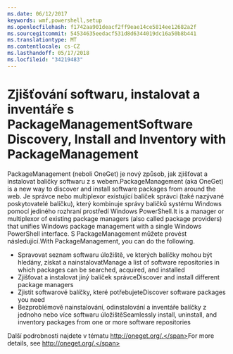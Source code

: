 ```yaml
---
ms.date: 06/12/2017
keywords: wmf,powershell,setup
ms.openlocfilehash: f1742aa901deacf2ff9eae14ce5814ee12682a2f
ms.sourcegitcommit: 54534635eedacf531d8d6344019dc16a50b8b441
ms.translationtype: MT
ms.contentlocale: cs-CZ
ms.lasthandoff: 05/17/2018
ms.locfileid: "34219483"
---
```

# <a name="software-discovery-install-and-inventory-with-packagemanagement"></a><span data-ttu-id="da877-102">Zjišťování softwaru, instalovat a inventáře s PackageManagement</span><span class="sxs-lookup"><span data-stu-id="da877-102">Software Discovery, Install and Inventory with PackageManagement</span></span>

<span data-ttu-id="da877-103">PackageManagement (neboli OneGet) je nový způsob, jak zjišťovat a instalovat balíčky softwaru z s webem.</span><span class="sxs-lookup"><span data-stu-id="da877-103">PackageManagement (aka OneGet) is a new way to discover and install software packages from around the web.</span></span> <span data-ttu-id="da877-104">Je správce nebo multiplexor existující balíček správci (také nazývané poskytovatelé balíčku), který kombinuje správy balíčků systému Windows pomocí jediného rozhraní prostředí Windows PowerShell.</span><span class="sxs-lookup"><span data-stu-id="da877-104">It is a manager or multiplexor of existing package managers (also called package providers) that unifies Windows package management with a single Windows PowerShell interface.</span></span> <span data-ttu-id="da877-105">S PackageManagement můžete provést následující.</span><span class="sxs-lookup"><span data-stu-id="da877-105">With PackageManagement, you can do the following.</span></span>

-   <span data-ttu-id="da877-106">Spravovat seznam softwaru úložiště, ve kterých balíčky mohou být hledány, získat a nainstalovat</span><span class="sxs-lookup"><span data-stu-id="da877-106">Manage a list of software repositories in which packages can be searched, acquired, and installed</span></span>
-   <span data-ttu-id="da877-107">Zjišťovat a instalovat jiný balíček správce</span><span class="sxs-lookup"><span data-stu-id="da877-107">Discover and install different package managers</span></span>
-   <span data-ttu-id="da877-108">Zjistit softwarové balíčky, které potřebujete</span><span class="sxs-lookup"><span data-stu-id="da877-108">Discover software packages you need</span></span>
-   <span data-ttu-id="da877-109">Bezproblémově nainstalování, odinstalování a inventáře balíčky z jednoho nebo více softwaru úložiště</span><span class="sxs-lookup"><span data-stu-id="da877-109">Seamlessly install, uninstall, and inventory packages from one or more software repositories</span></span>

<span data-ttu-id="da877-110">Další podrobnosti najdete v tématu http://oneget.org/.</span><span class="sxs-lookup"><span data-stu-id="da877-110">For more details, see http://oneget.org/.</span></span>
